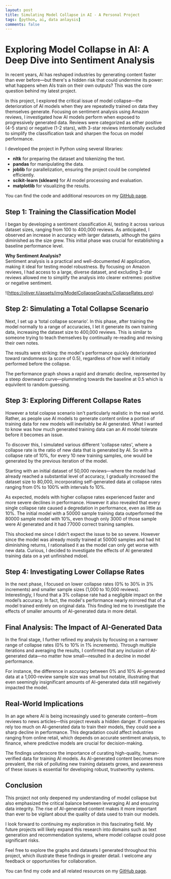 ```yaml
---
layout: post
title: Simulating Model Collapse in AI - A Personal Project
tags: [python, ai, data anlaysis]
comments: false
---
```

# Exploring Model Collapse in AI: A Deep Dive into Sentiment Analysis  

In recent years, AI has reshaped industries by generating content faster than ever before—but there's a hidden risk that could undermine its power: what happens when AIs train on their own outputs? This was the core question behind my latest project.

In this project, I explored the critical issue of model collapse—the deterioration of AI models when they are repeatedly trained on data they themselves generate. Focusing on sentiment analysis using Amazon reviews, I investigated how AI models perform when exposed to progressively generated data. Reviews were categorized as either positive (4-5 stars) or negative (1-2 stars), with 3-star reviews intentionally excluded to simplify the classification task and sharpen the focus on model performance.

I developed the project in Python using several libraries:
- **nltk** for preparing the dataset and tokenizing the text.
- **pandas** for manipulating the data.
- **joblib** for parallelization, ensuring the project could be completed efficiently.
- **scikit-learn (sklearn)** for AI model processing and evaluation.
- **matplotlib** for visualizing the results.

You can find the code and additional resources on my [GitHub page](https://github.com/LoreviQ/ModelCollapse).

## Step 1: Training the Classification Model  

I began by developing a sentiment classification AI, testing it across various dataset sizes, ranging from 100 to 400,000 reviews. As anticipated, I observed an increase in accuracy with larger datasets, although the gains diminished as the size grew. This initial phase was crucial for establishing a baseline performance level. 

**Why Sentiment Analysis?**  
Sentiment analysis is a practical and well-documented AI application, making it ideal for testing model robustness. By focusing on Amazon reviews, I had access to a large, diverse dataset, and excluding 3-star reviews allowed me to simplify the analysis into clearer extremes: positive or negative sentiment.

!(https://oliver.tj/assets/img/ModelCollapseGraphs/CollapseRates.png)

## Step 2: Simulating a Total Collapse Scenario  

Next, I set up a ‘total collapse scenario’. In this phase, after training the model normally to a range of accuracies, I let it generate its own training data, increasing the dataset size to 400,000 reviews. This is similar to someone trying to teach themselves by continually re-reading and revising their own notes.

The results were striking: the model's performance quickly deteriorated toward randomness (a score of 0.5), regardless of how well it initially performed before the collapse.

The performance graph shows a rapid and dramatic decline, represented by a steep downward curve—plummeting towards the baseline at 0.5 which is equivilent to random guessing.

## Step 3: Exploring Different Collapse Rates  

However a total colapse scenario isn't particularly realistic in the real world. Rather, as people use AI models to generate content online a portion of training data for new models will inevitably be AI generated. What I wanted to know was how much generated training data can an AI model tolerate before it becomes an issue. 

To discover this, I simulated various different 'collapse rates', where a collapse rate is the ratio of new data that is generated by AI. So with a collapse rate of 10%, for every 10 new training samples, one would be generated by the previous iteration of the model. 

Starting with an initial dataset of 50,000 reviews—where the model had already reached a substantial level of accuracy, I gradually increased the dataset size to 80,000, incorporating self-generated data at collapse rates ranging from 0% to 100% with intervals fo 10%.

As expected, models with higher collapse rates experienced faster and more severe declines in performance. However it also revealed that every single collapse rate caused a degredation in performance, even as little as 10%. The initial model with a 50000 sample training data outperformed the 80000 sample model with 10%, even though only 3000 of those sample were AI generated and it had 77000 correct training samples. 

This shocked me since I didn't expect the issue to be so severe. However since the model was already mostly trained at 50000 samples and had hit diminishing returns, I rationalised it as the model can only get worse with new data. Curious, I decided to investigate the effects of AI generated training data on a yet unfinished mdoel.

## Step 4: Investigating Lower Collapse Rates  

In the next phase, I focused on lower collapse rates (0% to 30% in 3% increments) and smaller sample sizes (1,000 to 10,000 reviews). Interestingly, I found that a 3% collapse rate had a negligible impact on the model’s accuracy. In fact, the model's performance nearly mirrored that of a model trained entirely on original data. This finding led me to investigate the effects of smaller amounts of AI-generated data in more detail.

## Final Analysis: The Impact of AI-Generated Data  

In the final stage, I further refined my analysis by focusing on a narrower range of collapse rates (0% to 10% in 1% increments). Through multiple iterations and averaging the results, I confirmed that any inclusion of AI-generated data—no matter how small—resulted in a decline in model performance.

For instance, the difference in accuracy between 0% and 10% AI-generated data at a 1,000-review sample size was small but notable, illustrating that even seemingly insignificant amounts of AI-generated data still negatively impacted the model.

## Real-World Implications  

In an age where AI is being increasingly used to generate content—from reviews to news articles—this project reveals a hidden danger. If companies rely too much on AI-generated data to train their models, they could see a sharp decline in performance. This degradation could affect industries ranging from online retail, which depends on accurate sentiment analysis, to finance, where predictive models are crucial for decision-making.

The findings underscore the importance of curating high-quality, human-verified data for training AI models. As AI-generated content becomes more prevalent, the risk of polluting new training datasets grows, and awareness of these issues is essential for developing robust, trustworthy systems.

## Conclusion  

This project not only deepened my understanding of model collapse but also emphasized the critical balance between leveraging AI and ensuring data integrity. The rise of AI-generated content makes it more important than ever to be vigilant about the quality of data used to train our models.

I look forward to continuing my exploration in this fascinating field. My future projects will likely expand this research into domains such as text generation and recommendation systems, where model collapse could pose significant risks.  

Feel free to explore the graphs and datasets I generated throughout this project, which illustrate these findings in greater detail. I welcome any feedback or opportunities for collaboration.

You can find my code and all related resources on my [GitHub page](https://github.com/LoreviQ/ModelCollapse).